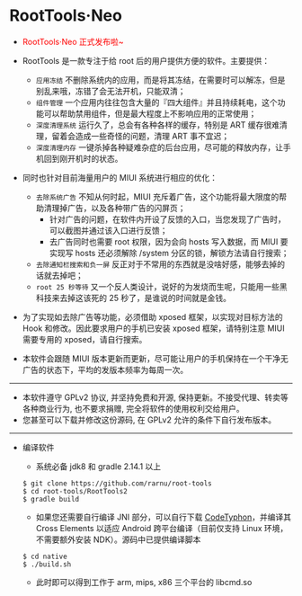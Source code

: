 RootTools·Neo
=======================

* <font color=red>RootTools·Neo 正式发布啦~</font>

* RootTools 是一款专注于给 root 后的用户提供方便的软件。主要提供：
	* ```应用冻结``` 不删除系统内的应用，而是将其冻结，在需要时可以解冻，但是别乱来哦，冻错了会无法开机，只能双清；
	* ```组件管理``` 一个应用内往往包含大量的『四大组件』并且持续耗电，这个功能可以帮助禁用组件，但是最大程度上不影响应用的正常使用；
	* ```深度清理系统``` 运行久了，总会有各种各样的缓存，特别是 ART 缓存很难清理，留着会造成一些奇怪的问题，清理 ART 事不宜迟；
	* ```深度清理内存``` 一键杀掉各种疑难杂症的后台应用，尽可能的释放内存，让手机回到刚开机时的状态。
	
* 同时也针对目前海量用户的 MIUI 系统进行相应的优化：
	* ```去除系统广告``` 不知从何时起，MIUI 充斥着广告，这个功能将最大限度的帮助清理掉广告，以及各种带广告的闪屏页；
        * 针对广告的问题，在软件内开设了反馈的入口，当您发现了广告时，可以截图并通过该入口进行反馈；
        * 去广告同时也需要 root 权限，因为会向 hosts 写入数据，而 MIUI 要实现写 hosts 还必须解除 /system 分区的锁，解锁方法请自行搜索；
	* ```去除通知栏搜索和负一屏``` 反正对于不常用的东西就是没啥好感，能够去掉的话就去掉吧；
	* ```root 25 秒等待``` 又一个反人类设计，说好的为发烧而生呢，只能用一些黑科技来去掉这该死的 25 秒了，是谁说的时间就是金钱。
	
* 为了实现如去除广告等功能，必须借助 xposed 框架，以实现对目标方法的 Hook 和修改。因此要求用户的手机已安装 xposed 框架，请特别注意 MIUI 需要专用的 xposed，请自行搜索。

* 本软件会跟随 MIUI 版本更新而更新，尽可能让用户的手机保持在一个干净无广告的状态下，平均的发版本频率为每周一次。

- - -

* 本软件遵守 GPLv2 协议, 并坚持免费和开源, 保持更新。不接受代理、转卖等各种商业行为, 也不要求捐赠, 完全将软件的使用权利交给用户。
* 您甚至可以下载并修改这份源码, 在 GPLv2 允许的条件下自行发布版本。

- - -

* 编译软件

	* 系统必备 jdk8 和 gradle 2.14.1 以上
	
	```
	$ git clone https://github.com/rarnu/root-tools
	$ cd root-tools/RootTools2
	$ gradle build
	```

	* 如果您还需要自行编译 JNI 部分，可以自行下载 [CodeTyphon](http://www.pilotlogic.com/sitejoom/index.php/codetyphon/)，并编译其 Cross Elements 以适应 Android 跨平台编译（目前仅支持 Linux 环境，不需要额外安装 NDK）。源码中已提供编译脚本
	
	```
	$ cd native
	$ ./build.sh
	```
	
	* 此时即可以得到工作于 arm, mips, x86 三个平台的 libcmd.so                                                                                                                                                                 

	
